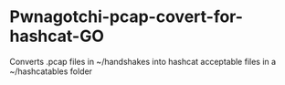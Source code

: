 # Pwnagotchi-pcap-covert-for-hashcat-GO
Converts .pcap files in ~/handshakes into hashcat acceptable files in a ~/hashcatables folder
